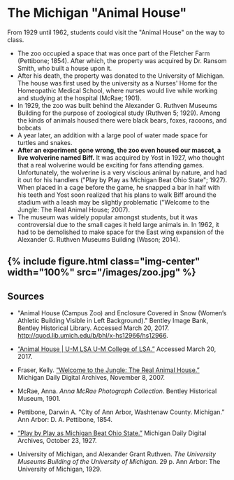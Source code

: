 ---
---

# The Michigan "Animal House"

From 1929 until 1962, students could visit the "Animal House" on the way to class.

- The zoo occupied a space that was once part of the Fletcher Farm (Pettibone; 1854). After which, the property was acquired by Dr. Ransom Smith, who built a house upon it.
- After his death, the property was donated to the University of Michigan. The house was first used by the university as a Nurses' Home for the Homeopathic Medical School, where nurses would live while working and studying at the hospital (McRae; 1901).
- In 1929, the zoo was built behind the Alexander G. Ruthven Museums Building for the purpose of zoological study (Ruthven 5; 1929). Among the kinds of animals housed there were black bears, foxes, racoons, and bobcats
- A year later, an addition with a large pool of water made space for turtles and snakes.
- **After an experiment gone wrong, the zoo even housed our mascot, a live wolverine named Biff.** It was acquired by Yost in 1927, who thought that a real wolverine would be exciting for fans attending games. Unfortunately, the wolverine is a very viscious animal by nature, and had it out for his handlers ("Play by Play as Michigan Beat Ohio State"; 1927). When placed in a cage before the game, he snapped a bar in half with his teeth and Yost soon realized that his plans to walk Biff around the stadium with a leash may be slightly problematic ("Welcome to the Jungle: The Real Animal House; 2007).
- The museum was widely popular amongst students, but it was controversial due to the small cages it held large animals in. In 1962, it had to be demolished to make space for the East wing expansion of the Alexander G. Ruthven Museums Building (Wason; 2014).

{% include figure.html class="img-center" width="100%" src="/images/zoo.jpg" %}
-----
## Sources

- "Animal House (Campus Zoo) and Enclosure Covered in Snow (Women’s Athletic Building Visible in Left Background)." Bentley Image Bank, Bentley Historical Library. Accessed March 20, 2017. http://quod.lib.umich.edu/b/bhl/x-hs12966/hs12966.

- [“Animal House | U-M LSA U-M College of LSA.”](https://lsa.umich.edu/lsa/news-events/all-news/search-news/animal-house.html) Accessed March 20, 2017.

- Fraser, Kelly. [“Welcome to the Jungle: The Real Animal House.”](https://digital.bentley.umich.edu/midaily/mdp.39015071755180/660) Michigan Daily Digital Archives, November 8, 2007.

- McRae, Anna. _Anna McRae Photograph Collection_. Bentley Historical Museum, 1901.

- Pettibone, Darwin A. “City of Ann Arbor, Washtenaw County. Michigan.” Ann Arbor: D. A. Pettibone, 1854.

- [“Play by Play as Michigan Beat Ohio State.”](https://digital.bentley.umich.edu/midaily/mdp.39015071755826/281) Michigan Daily Digital Archives, October 23, 1927.

- University of Michigan, and Alexander Grant Ruthven. _The University Museums Building of the University of Michigan_. 29 p. Ann Arbor: The University of Michigan, 1929.
